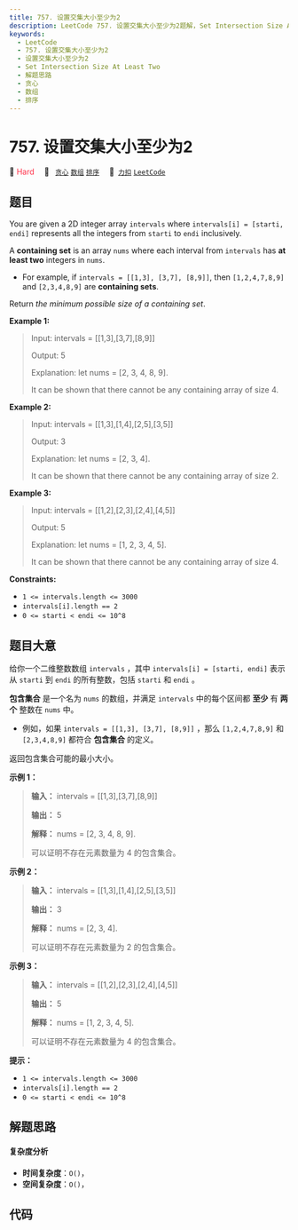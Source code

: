 ```yaml
---
title: 757. 设置交集大小至少为2
description: LeetCode 757. 设置交集大小至少为2题解，Set Intersection Size At Least Two，包含解题思路、复杂度分析以及完整的 JavaScript 代码实现。
keywords:
  - LeetCode
  - 757. 设置交集大小至少为2
  - 设置交集大小至少为2
  - Set Intersection Size At Least Two
  - 解题思路
  - 贪心
  - 数组
  - 排序
---
```


# 757. 设置交集大小至少为2

🔴 <font color=#ff334b>Hard</font>&emsp; 🔖&ensp; [`贪心`](/tag/greedy.md) [`数组`](/tag/array.md) [`排序`](/tag/sorting.md)&emsp; 🔗&ensp;[`力扣`](https://leetcode.cn/problems/set-intersection-size-at-least-two) [`LeetCode`](https://leetcode.com/problems/set-intersection-size-at-least-two)

## 题目

You are given a 2D integer array `intervals` where `intervals[i] = [starti,
endi]` represents all the integers from `starti` to `endi` inclusively.

A **containing set** is an array `nums` where each interval from `intervals`
has **at least two** integers in `nums`.

  * For example, if `intervals = [[1,3], [3,7], [8,9]]`, then `[1,2,4,7,8,9]` and `[2,3,4,8,9]` are **containing sets**.

Return _the minimum possible size of a containing set_.



**Example 1:**

> Input: intervals = [[1,3],[3,7],[8,9]]
> 
> Output: 5
> 
> Explanation: let nums = [2, 3, 4, 8, 9].
> 
> It can be shown that there cannot be any containing array of size 4.

**Example 2:**

> Input: intervals = [[1,3],[1,4],[2,5],[3,5]]
> 
> Output: 3
> 
> Explanation: let nums = [2, 3, 4].
> 
> It can be shown that there cannot be any containing array of size 2.

**Example 3:**

> Input: intervals = [[1,2],[2,3],[2,4],[4,5]]
> 
> Output: 5
> 
> Explanation: let nums = [1, 2, 3, 4, 5].
> 
> It can be shown that there cannot be any containing array of size 4.

**Constraints:**

  * `1 <= intervals.length <= 3000`
  * `intervals[i].length == 2`
  * `0 <= starti < endi <= 10^8`


## 题目大意

给你一个二维整数数组 `intervals` ，其中 `intervals[i] = [starti, endi]` 表示从 `starti` 到
`endi` 的所有整数，包括 `starti` 和 `endi` 。

**包含集合** 是一个名为 `nums` 的数组，并满足 `intervals` 中的每个区间都 **至少** 有 **两个** 整数在 `nums`
中。

  * 例如，如果 `intervals = [[1,3], [3,7], [8,9]]` ，那么 `[1,2,4,7,8,9]` 和 `[2,3,4,8,9]` 都符合 **包含集合** 的定义。

返回包含集合可能的最小大小。



**示例 1：**

> 
> 
> 
> 
> 
> **输入：** intervals = [[1,3],[3,7],[8,9]]
> 
> **输出：** 5
> 
> **解释：** nums = [2, 3, 4, 8, 9].
> 
> 可以证明不存在元素数量为 4 的包含集合。
> 
> 

**示例 2：**

> 
> 
> 
> 
> 
> **输入：** intervals = [[1,3],[1,4],[2,5],[3,5]]
> 
> **输出：** 3
> 
> **解释：** nums = [2, 3, 4].
> 
> 可以证明不存在元素数量为 2 的包含集合。 
> 
> 

**示例 3：**

> 
> 
> 
> 
> 
> **输入：** intervals = [[1,2],[2,3],[2,4],[4,5]]
> 
> **输出：** 5
> 
> **解释：** nums = [1, 2, 3, 4, 5].
> 
> 可以证明不存在元素数量为 4 的包含集合。 
> 
> 



**提示：**

  * `1 <= intervals.length <= 3000`
  * `intervals[i].length == 2`
  * `0 <= starti < endi <= 10^8`


## 解题思路

#### 复杂度分析

- **时间复杂度**：`O()`，
- **空间复杂度**：`O()`，

## 代码

```javascript

```